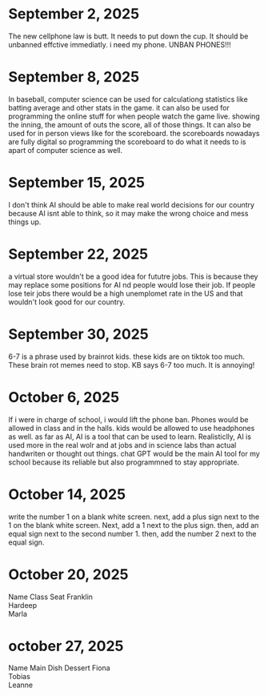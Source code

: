# September 2, 2025
The new cellphone law is butt. It needs to put down the cup. It should be unbanned effctive immediatly. i need my phone. UNBAN PHONES!!!
# September 8, 2025
In baseball, computer science can be used for calculationg statistics like batting average and other stats in the game. it can also be used for programming the online stuff for when people watch the game live. showing the inning, the amount of outs the score, all of those things. It can also be used for in person views like for the scoreboard. the scoreboards nowadays are fully digital so programming the scoreboard to do what it needs to is apart of computer science as well.
# September 15, 2025
I don't think AI should be able to make real world decisions for our country because AI isnt able to think, so it may make the wrong choice and mess things up.
# September 22, 2025
a virtual store wouldn't be a good idea for fututre jobs. This is because they may replace some positions for AI nd people would lose their job. If people lose teir jobs there would be a high unemplomet rate in the US and that wouldn't look good for our country.
# September 30, 2025
6-7 is a phrase used by brainrot kids. these kids are on tiktok too much. These brain rot memes need to stop. KB says 6-7 too much. It is annoying!
# October 6, 2025
If i were in charge of school, i would lift the phone ban. Phones would be allowed in class and in the halls. kids would be allowed to use headphones as well. as far as AI, AI is a tool that can be used to learn. Realisticlly, AI is used more in the real wolr and at jobs and in science labs than actual handwriten or thought out things. chat GPT would be the main AI tool for my school because its reliable but also programmned to stay appropriate.
# October 14, 2025
write the number 1 on a blank white screen. next, add a plus sign next to the 1 on the blank white screen. Next, add a 1 next to the plus sign. then, add an equal sign next to the second number 1. then, add the number 2 next to the equal sign.
# October 20, 2025
Name	Class	Seat
Franklin		
Hardeep		
Marla	
# october 27, 2025
Name	Main Dish	Dessert
Fiona		
Tobias		
Leanne	
